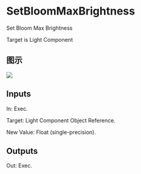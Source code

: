 # SetBloomMaxBrightness

Set Bloom Max Brightness

Target is Light Component

## 图示

![]($-20221218-20341058.png)

## Inputs

In: Exec.

Target: Light Component Object Reference.

New Value: Float (single-precision).  

## Outputs

Out: Exec.

